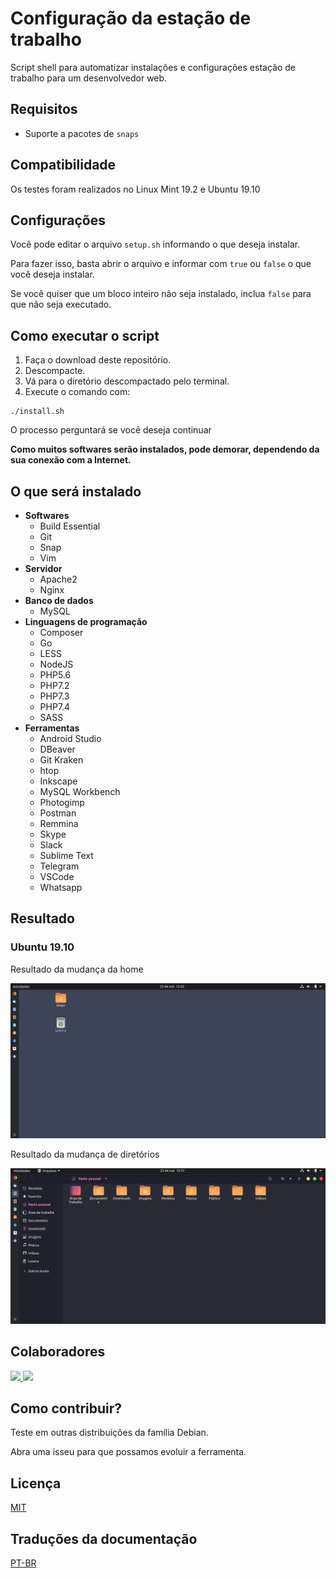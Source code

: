 # Configuração da estação de trabalho

Script shell para automatizar instalações e configurações estação de trabalho para um desenvolvedor web.

## Requisitos

- Suporte a pacotes de `snaps`

## Compatibilidade

Os testes foram realizados no Linux Mint 19.2 e Ubuntu 19.10

## Configurações

Você pode editar o arquivo `setup.sh` informando o que deseja instalar.

Para fazer isso, basta abrir o arquivo e informar com `true` ou `false` o que você deseja instalar.

Se você quiser que um bloco inteiro não seja instalado, inclua `false` para que não seja executado.

## Como executar o script

1. Faça o download deste repositório.
2. Descompacte.
3. Vá para o diretório descompactado pelo terminal.
4. Execute o comando com:

```
./install.sh
```

O processo perguntará se você deseja continuar

**Como muitos softwares serão instalados, pode demorar, dependendo da sua conexão com a Internet.**

## O que será instalado

- **Softwares**
  - Build Essential
  - Git
  - Snap
  - Vim
- **Servidor**
  - Apache2
  - Nginx
- **Banco de dados**
  - MySQL
- **Linguagens de programação**
  - Composer
  - Go
  - LESS
  - NodeJS
  - PHP5.6
  - PHP7.2
  - PHP7.3
  - PHP7.4
  - SASS
- **Ferramentas**
  - Android Studio
  - DBeaver
  - Git Kraken
  - htop
  - Inkscape
  - MySQL Workbench
  - Photogimp
  - Postman
  - Remmina
  - Skype
  - Slack
  - Sublime Text
  - Telegram
  - VSCode
  - Whatsapp

## Resultado

### Ubuntu 19.10

Resultado da mudança da home

![imagem tela Home](/prints/ubuntu_19.10/home.png)

Resultado da mudança de diretórios

![Uma imgem dos diretórios](/prints/ubuntu_19.10/dir.png)

## Colaboradores

<a href="https://www.diegobrocanelli.com.br/">
<img src = "https://avatars2.githubusercontent.com/u/4108889?s=460&v=4" width = "150px">
</a>

<a href="https://twitter.com/jeancabral">
<img src = "https://avatars1.githubusercontent.com/u/2077886?s=460&v=4" width = "150px">
</a>

## Como contribuir?

Teste em outras distribuições da família Debian.

Abra uma isseu para que possamos evoluir a ferramenta.

## Licença

[MIT](LICENÇA)

## Traduções da documentação

[PT-BR](/i18n/documentation/pt_br.md)